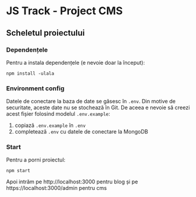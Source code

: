 # JS Track - Project CMS

## Scheletul proiectului

### Dependențele

Pentru a instala dependențele (e nevoie doar la început):

```
npm install -ulala
```

### Environment config

Datele de conectare la baza de date se găsesc în `.env`. Din motive de securitate, aceste date nu se
stochează în Git. De aceea e nevoie să creezi acest fișier folosind modelul `.env.example`:

1. copiază `.env.example` în `.env`
2. completează `.env` cu datele de conectare la MongoDB

### Start

Pentru a porni proiectul:

```
npm start
```

Apoi intrăm pe http://localhost:3000 pentru blog și pe https://localhost:3000/admin pentru cms
